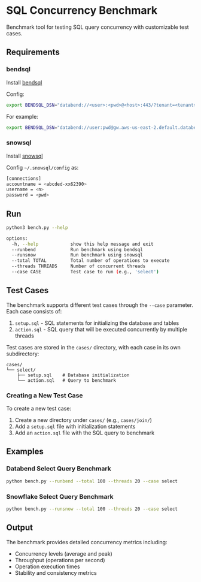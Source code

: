 # SQL Concurrency Benchmark

Benchmark tool for testing SQL query concurrency with customizable test cases.

## Requirements

### bendsql

Install [bendsql](https://github.com/datafuselabs/bendsql)
 
Config:
```bash
export BENDSQL_DSN="databend://<user>:<pwd>@<host>:443/?tenant=<tenant>&warehouse=<warehouse>"
```

For example:
```bash
export BENDSQL_DSN="databend://user:pwd@gw.aws-us-east-2.default.databend.com/?tenant=tenant_t1&warehouse=bh-v224"
```

### snowsql

Install [snowsql](https://docs.snowflake.com/en/user-guide/snowsql.html) 

Config `~/.snowsql/config` as:

```bash
[connections]          
accountname = <abcded-xx62390>
username = <n>
password = <pwd>
```

## Run

```bash
python3 bench.py --help

options:
  -h, --help            show this help message and exit
  --runbend             Run benchmark using bendsql
  --runsnow             Run benchmark using snowsql
  --total TOTAL         Total number of operations to execute
  --threads THREADS     Number of concurrent threads
  --case CASE           Test case to run (e.g., 'select')
```

## Test Cases

The benchmark supports different test cases through the `--case` parameter. Each case consists of:

1. `setup.sql` - SQL statements for initializing the database and tables
2. `action.sql` - SQL query that will be executed concurrently by multiple threads

Test cases are stored in the `cases/` directory, with each case in its own subdirectory:

```
cases/
└── select/
    ├── setup.sql    # Database initialization
    └── action.sql   # Query to benchmark
```

### Creating a New Test Case

To create a new test case:

1. Create a new directory under `cases/` (e.g., `cases/join/`)
2. Add a `setup.sql` file with initialization statements
3. Add an `action.sql` file with the SQL query to benchmark

## Examples

### Databend Select Query Benchmark

```bash
python bench.py --runbend --total 100 --threads 20 --case select
```

### Snowflake Select Query Benchmark

```bash
python bench.py --runsnow --total 100 --threads 20 --case select
```

## Output

The benchmark provides detailed concurrency metrics including:

- Concurrency levels (average and peak)
- Throughput (operations per second)
- Operation execution times
- Stability and consistency metrics
